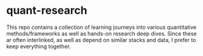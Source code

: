 # quant-research
This repo contains a collection of learning journeys into various quantitative methods/frameworks as well as hands-on research deep dives. Since these ar often interlinked, as well as depend on similar stacks and data, I prefer to keep everything together.
